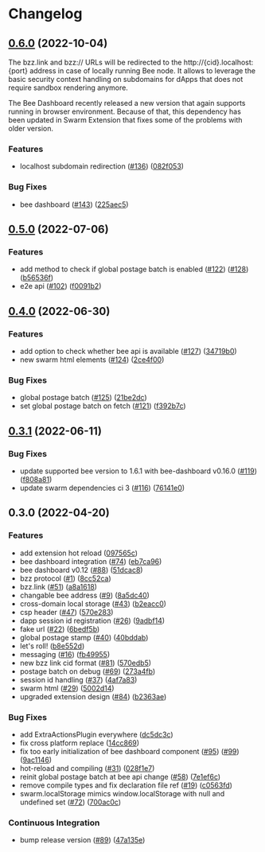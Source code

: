 # Changelog

## [0.6.0](https://github.com/ethersphere/swarm-extension/compare/v0.5.0...v0.6.0) (2022-10-04)

The bzz.link and bzz:// URLs will be redirected to the http://{cid}.localhost:{port} address in case of locally running Bee node.
It allows to leverage the basic security context handling on subdomains for dApps that does not require sandbox rendering anymore.

The Bee Dashboard recently released a new version that again supports running in browser environment.
Because of that, this dependency has been updated in Swarm Extension that fixes some of the problems with older version.

### Features

* localhost subdomain redirection ([#136](https://github.com/ethersphere/swarm-extension/issues/136)) ([082f053](https://github.com/ethersphere/swarm-extension/commit/082f053dd9b59edff33e922898234a2820fdcc2e))


### Bug Fixes

* bee dashboard ([#143](https://github.com/ethersphere/swarm-extension/issues/143)) ([225aec5](https://github.com/ethersphere/swarm-extension/commit/225aec525c40dcf0199c30d8c9dce44feea17e41))

## [0.5.0](https://github.com/ethersphere/swarm-extension/compare/v0.4.0...v0.5.0) (2022-07-06)


### Features

* add method to check if global postage batch is enabled ([#122](https://github.com/ethersphere/swarm-extension/issues/122)) ([#128](https://github.com/ethersphere/swarm-extension/issues/128)) ([b56536f](https://github.com/ethersphere/swarm-extension/commit/b56536f51266d223a1f22ad35d556f95d02e87b7))
* e2e api ([#102](https://github.com/ethersphere/swarm-extension/issues/102)) ([f0091b2](https://github.com/ethersphere/swarm-extension/commit/f0091b2d4b545b00b8b5b2e2511449b6bbe76d7f))

## [0.4.0](https://github.com/ethersphere/swarm-extension/compare/v0.3.1...v0.4.0) (2022-06-30)


### Features

* add option to check whether bee api is available ([#127](https://github.com/ethersphere/swarm-extension/issues/127)) ([34719b0](https://github.com/ethersphere/swarm-extension/commit/34719b03d9ca1cfb921a0fd14bcad605a810e1d1))
* new swarm html elements ([#124](https://github.com/ethersphere/swarm-extension/issues/124)) ([2ce4f00](https://github.com/ethersphere/swarm-extension/commit/2ce4f00b1fa27787c7f54d668703729656a713d1))


### Bug Fixes

* global postage batch ([#125](https://github.com/ethersphere/swarm-extension/issues/125)) ([21be2dc](https://github.com/ethersphere/swarm-extension/commit/21be2dce8627d9e251dc231736ea0315c129c80e))
* set global postage batch on fetch ([#121](https://github.com/ethersphere/swarm-extension/issues/121)) ([f392b7c](https://github.com/ethersphere/swarm-extension/commit/f392b7c50de8641a63114f7a9c552a2e0aaaf28a))

## [0.3.1](https://github.com/ethersphere/swarm-extension/compare/v0.3.0...v0.3.1) (2022-06-11)


### Bug Fixes

* update supported bee version to 1.6.1 with bee-dashboard v0.16.0 ([#119](https://github.com/ethersphere/swarm-extension/issues/119)) ([f808a81](https://github.com/ethersphere/swarm-extension/commit/f808a815b99db44eade0b971ddf62d72703c870b))
* update swarm dependencies ci 3 ([#116](https://github.com/ethersphere/swarm-extension/issues/116)) ([76141e0](https://github.com/ethersphere/swarm-extension/commit/76141e0d0c39dbe086ca29042a471c7226b0220f))

## 0.3.0 (2022-04-20)


### Features

* add extension hot reload ([097565c](https://www.github.com/ethersphere/swarm-extension/commit/097565c04387ee12541b73d5f738b4be5d6245f9))
* bee dashboard integration ([#74](https://www.github.com/ethersphere/swarm-extension/issues/74)) ([eb7ca96](https://www.github.com/ethersphere/swarm-extension/commit/eb7ca96a407d256103b4e9a06c20871b945e8193))
* bee dashboard v0.12 ([#88](https://www.github.com/ethersphere/swarm-extension/issues/88)) ([51dcac8](https://www.github.com/ethersphere/swarm-extension/commit/51dcac890a1b6bec064dd897492dd5d7c0436b83))
* bzz protocol ([#1](https://www.github.com/ethersphere/swarm-extension/issues/1)) ([8cc52ca](https://www.github.com/ethersphere/swarm-extension/commit/8cc52ca764f8bfd5d5541e15ea0dc8371c1d94ae))
* bzz.link ([#51](https://www.github.com/ethersphere/swarm-extension/issues/51)) ([a8a1618](https://www.github.com/ethersphere/swarm-extension/commit/a8a161872ae02f71b3cc4d5fcaaf9a6e3ff8787d))
* changable bee address ([#9](https://www.github.com/ethersphere/swarm-extension/issues/9)) ([8a5dc40](https://www.github.com/ethersphere/swarm-extension/commit/8a5dc407c48ab149cecb81063d57a7ad90dcf9ba))
* cross-domain local storage ([#43](https://www.github.com/ethersphere/swarm-extension/issues/43)) ([b2eacc0](https://www.github.com/ethersphere/swarm-extension/commit/b2eacc055c5cd9157c2f02e888fec934c6b6d7a0))
* csp header ([#47](https://www.github.com/ethersphere/swarm-extension/issues/47)) ([570e283](https://www.github.com/ethersphere/swarm-extension/commit/570e2833611a95cc8b098ef26fd6d292d7c8350e))
* dapp session id registration ([#26](https://www.github.com/ethersphere/swarm-extension/issues/26)) ([9adbf14](https://www.github.com/ethersphere/swarm-extension/commit/9adbf14f8061406d29483b74cc5e44d24a7f1b5f))
* fake url ([#22](https://www.github.com/ethersphere/swarm-extension/issues/22)) ([6bedf5b](https://www.github.com/ethersphere/swarm-extension/commit/6bedf5b14752449d82345e45c4a1d6f94f5545cb))
* global postage stamp ([#40](https://www.github.com/ethersphere/swarm-extension/issues/40)) ([40bddab](https://www.github.com/ethersphere/swarm-extension/commit/40bddabbff5a6bd9ce91ed155dcfc93ad8b4cda8))
* let's roll! ([b8e552d](https://www.github.com/ethersphere/swarm-extension/commit/b8e552dc66e564661597cf9aec7b0f64712f89f3))
* messaging ([#16](https://www.github.com/ethersphere/swarm-extension/issues/16)) ([fb49955](https://www.github.com/ethersphere/swarm-extension/commit/fb49955a80e17a1b26d8957eadcdc759263abadd))
* new bzz link cid format ([#81](https://www.github.com/ethersphere/swarm-extension/issues/81)) ([570edb5](https://www.github.com/ethersphere/swarm-extension/commit/570edb5c8fbc5b9604a26dc6c5d348b9d716988d))
* postage batch on debug ([#69](https://www.github.com/ethersphere/swarm-extension/issues/69)) ([273a4fb](https://www.github.com/ethersphere/swarm-extension/commit/273a4fba095f5399c2ea3ce2bc8b4fe37f5601eb))
* session id handling ([#37](https://www.github.com/ethersphere/swarm-extension/issues/37)) ([4af7a83](https://www.github.com/ethersphere/swarm-extension/commit/4af7a83cd4ea4c17bcdc946873a22df8194b8bc4))
* swarm html ([#29](https://www.github.com/ethersphere/swarm-extension/issues/29)) ([5002d14](https://www.github.com/ethersphere/swarm-extension/commit/5002d14a3898b09aecad3a84b9367c031f539327))
* upgraded extension design ([#84](https://www.github.com/ethersphere/swarm-extension/issues/84)) ([b2363ae](https://www.github.com/ethersphere/swarm-extension/commit/b2363ae18256a24091de1e0a3c57ae0ceeeb776b))


### Bug Fixes

* add ExtraActionsPlugin everywhere ([dc5dc3c](https://www.github.com/ethersphere/swarm-extension/commit/dc5dc3c792b0cf964c0cbdac29b4439b4a81ee6b))
* fix cross platform replace ([14cc869](https://www.github.com/ethersphere/swarm-extension/commit/14cc869676cc6804395161eb4f3600e00f3625eb))
* fix too early initialization of bee dashboard component ([#95](https://www.github.com/ethersphere/swarm-extension/issues/95)) ([#99](https://www.github.com/ethersphere/swarm-extension/issues/99)) ([9ac1146](https://www.github.com/ethersphere/swarm-extension/commit/9ac1146f1758538dcc4d7c35ea46b8edb5580f08))
* hot-reload and compiling ([#31](https://www.github.com/ethersphere/swarm-extension/issues/31)) ([028f1e7](https://www.github.com/ethersphere/swarm-extension/commit/028f1e77f5c4263f501230792fb01f4d07f08924))
* reinit global postage batch at bee api change ([#58](https://www.github.com/ethersphere/swarm-extension/issues/58)) ([7e1ef6c](https://www.github.com/ethersphere/swarm-extension/commit/7e1ef6c25173bdaf97f05187891086e38d9e80e8))
* remove compile types and fix declaration file ref ([#19](https://www.github.com/ethersphere/swarm-extension/issues/19)) ([c0563fd](https://www.github.com/ethersphere/swarm-extension/commit/c0563fd9c5fad5f30fabeef9f579e5d57a7607aa))
* swarm.localStorage mimics window.localStorage with null and undefined set ([#72](https://www.github.com/ethersphere/swarm-extension/issues/72)) ([700ac0c](https://www.github.com/ethersphere/swarm-extension/commit/700ac0ce6dffba03a332f8df0bc727d55df9a923))


### Continuous Integration

* bump release version ([#89](https://www.github.com/ethersphere/swarm-extension/issues/89)) ([47a135e](https://www.github.com/ethersphere/swarm-extension/commit/47a135e044bc6e4eb978dde5c28379f9622362c1))
